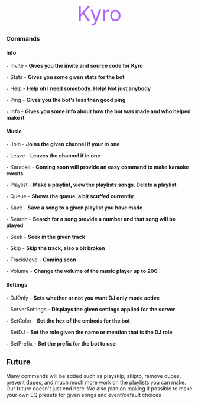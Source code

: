 <div style="text-align: center; color: #b268f7; font-size: 56px">Kyro</div>

### Commands

#### Info
`-` Invite - **Gives you the invite and source code for Kyro**

`-` Stats - **Gives you some given stats for the bot**

`-` Help - **Help oh I need somebody. Help! Not just anybody**

`-` Ping - **Gives you the bot's less than good ping**

`-` Info - **Gives you some info about how the bot was made and who helped make it**

#### Music
`-` Join - **Joins the given channel if your in one**

`-` Leave -  **Leaves the channel if in one**

`-` Karaoke - **Coming soon will provide an easy command to make karaoke events**

`-`  Playlist - **Make a playlist, view the playlists songs. Delete a playlist**

`-` Queue - **Shows the queue, a bit scuffed currently**

`-` Save - **Save a song to a given playlist you have made**

`-` Search - **Search for a song provide a number and that song will be played**

`-` Seek - **Seek in the given track**

`-` Skip - **Skip the track, also a bit broken**

`-` TrackMove - **Coming soon**

`-` Volume - **Change the volume of the music player up to 200**

#### Settings
`-` DJOnly - **Sets whether or not you want DJ only mode active**

`-` ServerSettings - **Displays the given settings applied for the server**

`-` SetColor - **Set the hex of the embeds for the bot**

`-` SetDJ - **Set the role given the name or mention that is the DJ role**

`-` SetPrefix - **Set the prefix for the bot to use**

## Future

Many commands will be added such as playskip, skipto, remove dupes, prevent dupes, and much much more work on the playlists you can make. Our future doesn't just end here. We also plan on making it possible to make your own EQ presets for given songs and event/default choices